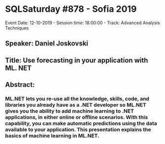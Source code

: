 # SQLSaturday #878 - Sofia 2019
Event Date: 12-10-2019 - Session time: 18:00:00 - Track: Advanced Analysis Techniques
## Speaker: Daniel Joskovski
## Title: Use forecasting in your application with ML. NET
## Abstract:
### ML.NET lets you re-use all the knowledge, skills, code, and libraries you already have as a .NET developer so ML.NET gives you the ability to add machine learning to .NET applications, in either online or offline scenarios. With this capability, you can make automatic predictions using the data available to your application. This presentation explains the basics of machine learning in ML.NET.

